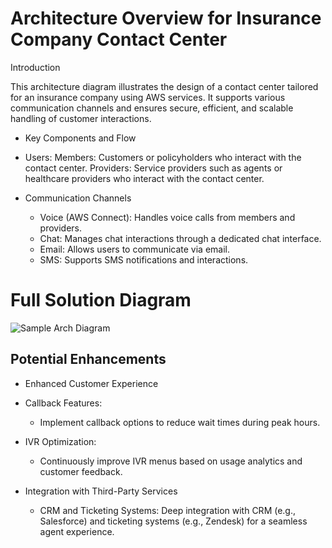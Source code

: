 # Architecture Overview for Insurance Company Contact Center

Introduction

This architecture diagram illustrates the design of a contact center tailored for an insurance company using AWS services. It supports various communication channels and ensures secure, efficient, and scalable handling of customer interactions.

* Key Components and Flow
* Users:
    Members: Customers or policyholders who interact with the contact center.
    Providers: Service providers such as agents or healthcare providers who interact with the contact center.

* Communication Channels

    * Voice (AWS Connect): Handles voice calls from members and providers.
    * Chat: Manages chat interactions through a dedicated chat interface.
    * Email: Allows users to communicate via email.
    * SMS: Supports SMS notifications and interactions.



# Full Solution Diagram
![Sample Arch Diagram](https://github.com/azizshaik-dev/ContactCenter-UseCase/assets/170789427/d9c8cc40-b0ad-4643-b944-27e08c4aa2c1)


## Potential Enhancements

* Enhanced Customer Experience

* Callback Features: 
  * Implement callback options to reduce wait times during peak hours.
* IVR Optimization: 
  * Continuously improve IVR menus based on usage analytics and customer feedback.
* Integration with Third-Party Services
  * CRM and Ticketing Systems: Deep integration with CRM (e.g., Salesforce) and ticketing systems (e.g., Zendesk) for a seamless agent experience.
